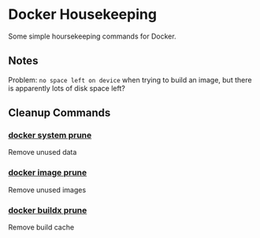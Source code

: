 # Docker Housekeeping

Some simple hoursekeeping commands for Docker.

## Notes

Problem: `no space left on device` when trying to build an image, but there is apparently lots of disk space left?

## Cleanup Commands

### [docker system prune](https://docs.docker.com/engine/reference/commandline/system_prune/)

Remove unused data

### [docker image prune](https://docs.docker.com/engine/reference/commandline/image_prune/)

Remove unused images

### [docker buildx prune](https://docs.docker.com/engine/reference/commandline/buildx_prune/)

Remove build cache

